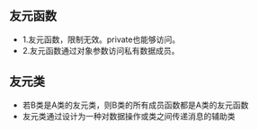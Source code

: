 ## 友元函数

* 1.友元函数，限制无效。private也能够访问。
* 2.友元函数通过对象参数访问私有数据成员。

## 友元类

* 若B类是A类的友元类，则B类的所有成员函数都是A类的友元函数
* 友元类通过设计为一种对数据操作或类之间传递消息的辅助类
